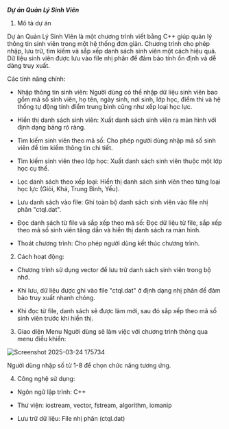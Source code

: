 _**Dự án Quản Lý Sinh Viên**_
1. Mô tả dự án

Dự án Quản Lý Sinh Viên là một chương trình viết bằng C++ giúp quản lý thông tin sinh viên trong một hệ thống đơn giản. Chương trình cho phép nhập, lưu trữ, tìm kiếm và sắp xếp danh sách sinh viên một cách hiệu quả. Dữ liệu sinh viên được lưu vào file nhị phân để đảm bảo tính ổn định và dễ dàng truy xuất.

Các tính năng chính:
- Nhập thông tin sinh viên: Người dùng có thể nhập dữ liệu sinh viên bao gồm mã số sinh viên, họ tên, ngày sinh, nơi sinh, lớp học, điểm thi và hệ thống tự động tính điểm trung bình cũng như xếp loại học lực.

- Hiển thị danh sách sinh viên: Xuất danh sách sinh viên ra màn hình với định dạng bảng rõ ràng.

- Tìm kiếm sinh viên theo mã số: Cho phép người dùng nhập mã số sinh viên để tìm kiếm thông tin chi tiết.

- Tìm kiếm sinh viên theo lớp học: Xuất danh sách sinh viên thuộc một lớp học cụ thể.

- Lọc danh sách theo xếp loại: Hiển thị danh sách sinh viên theo từng loại học lực (Giỏi, Khá, Trung Bình, Yếu).

- Lưu danh sách vào file: Ghi toàn bộ danh sách sinh viên vào file nhị phân "ctql.dat".

- Đọc danh sách từ file và sắp xếp theo mã số: Đọc dữ liệu từ file, sắp xếp theo mã số sinh viên tăng dần và hiển thị danh sách ra màn hình.

- Thoát chương trình: Cho phép người dùng kết thúc chương trình.

2. Cách hoạt động:
- Chương trình sử dụng vector để lưu trữ danh sách sinh viên trong bộ nhớ.

- Khi lưu, dữ liệu được ghi vào file "ctql.dat" ở định dạng nhị phân để đảm bảo truy xuất nhanh chóng.

- Khi đọc từ file, danh sách sẽ được làm mới, sau đó sắp xếp theo mã số sinh viên trước khi hiển thị.

3. Giao diện Menu
Người dùng sẽ làm việc với chương trình thông qua menu điều khiển:

![Screenshot 2025-03-24 175734](https://github.com/user-attachments/assets/7155ede1-5636-47d8-8de4-c7b13d3686e3)

Người dùng nhập số từ 1-8 để chọn chức năng tương ứng.

4. Công nghệ sử dụng:
- Ngôn ngữ lập trình: C++

- Thư viện: iostream, vector, fstream, algorithm, iomanip

- Lưu trữ dữ liệu: File nhị phân (ctql.dat)
